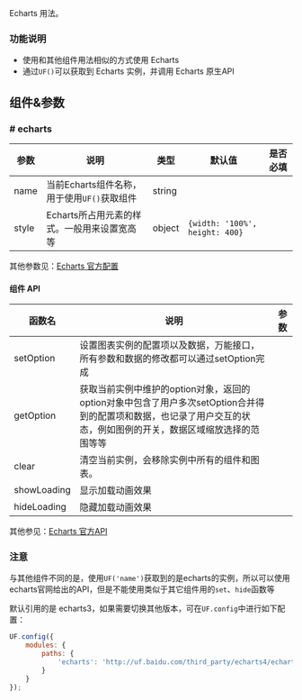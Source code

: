 Echarts 用法。

### 功能说明

* 使用和其他组件用法相似的方式使用 Echarts
* 通过`UF()`可以获取到 Echarts 实例，并调用 Echarts 原生API


## 组件&参数

### # echarts

参数 | 说明 | 类型 | 默认值 | 是否必填
---- | ---- | ----- | ----- | -----
name | 当前Echarts组件名称，用于使用`UF()`获取组件 | string | |
style | Echarts所占用元素的样式。一般用来设置宽高等 | object | `{width: '100%', height: 400}` |

其他参数见：[Echarts 官方配置](http://echarts.baidu.com/option.html)


#### 组件 API

函数名 | 说明 | 参数
---- | ---- | -----
setOption | 设置图表实例的配置项以及数据，万能接口，所有参数和数据的修改都可以通过setOption完成 | 
getOption | 获取当前实例中维护的option对象，返回的option对象中包含了用户多次setOption合并得到的配置项和数据，也记录了用户交互的状态，例如图例的开关，数据区域缩放选择的范围等等 | 
clear | 清空当前实例，会移除实例中所有的组件和图表。 | 
showLoading | 显示加载动画效果 | 
hideLoading | 隐藏加载动画效果 | 


其他参见：[Echarts 官方API](http://echarts.baidu.com/api.html#echartsInstance)

### 注意

与其他组件不同的是，使用`UF('name')`获取到的是echarts的实例，所以可以使用echarts官网给出的API，但是不能使用类似于其它组件用的`set`、`hide`函数等


默认引用的是 echarts3，如果需要切换其他版本，可在`UF.config`中进行如下配置：

```javascript
UF.config({
    modules: {
        paths: {
            'echarts': 'http://uf.baidu.com/third_party/echarts4/echarts'
        }
    }
});
```
